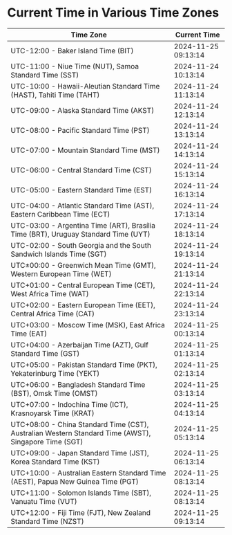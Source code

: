 # Current Time in Various Time Zones

| Time Zone | Current Time |
|-----------|--------------|
| UTC-12:00 - Baker Island Time (BIT) | 2024-11-25 09:13:14 |
| UTC-11:00 - Niue Time (NUT), Samoa Standard Time (SST) | 2024-11-24 10:13:14 |
| UTC-10:00 - Hawaii-Aleutian Standard Time (HAST), Tahiti Time (TAHT) | 2024-11-24 11:13:14 |
| UTC-09:00 - Alaska Standard Time (AKST) | 2024-11-24 12:13:14 |
| UTC-08:00 - Pacific Standard Time (PST) | 2024-11-24 13:13:14 |
| UTC-07:00 - Mountain Standard Time (MST) | 2024-11-24 14:13:14 |
| UTC-06:00 - Central Standard Time (CST) | 2024-11-24 15:13:14 |
| UTC-05:00 - Eastern Standard Time (EST) | 2024-11-24 16:13:14 |
| UTC-04:00 - Atlantic Standard Time (AST), Eastern Caribbean Time (ECT) | 2024-11-24 17:13:14 |
| UTC-03:00 - Argentina Time (ART), Brasília Time (BRT), Uruguay Standard Time (UYT) | 2024-11-24 18:13:14 |
| UTC-02:00 - South Georgia and the South Sandwich Islands Time (SGT) | 2024-11-24 19:13:14 |
| UTC±00:00 - Greenwich Mean Time (GMT), Western European Time (WET) | 2024-11-24 21:13:14 |
| UTC+01:00 - Central European Time (CET), West Africa Time (WAT) | 2024-11-24 22:13:14 |
| UTC+02:00 - Eastern European Time (EET), Central Africa Time (CAT) | 2024-11-24 23:13:14 |
| UTC+03:00 - Moscow Time (MSK), East Africa Time (EAT) | 2024-11-25 00:13:14 |
| UTC+04:00 - Azerbaijan Time (AZT), Gulf Standard Time (GST) | 2024-11-25 01:13:14 |
| UTC+05:00 - Pakistan Standard Time (PKT), Yekaterinburg Time (YEKT) | 2024-11-25 02:13:14 |
| UTC+06:00 - Bangladesh Standard Time (BST), Omsk Time (OMST) | 2024-11-25 03:13:14 |
| UTC+07:00 - Indochina Time (ICT), Krasnoyarsk Time (KRAT) | 2024-11-25 04:13:14 |
| UTC+08:00 - China Standard Time (CST), Australian Western Standard Time (AWST), Singapore Time (SGT) | 2024-11-25 05:13:14 |
| UTC+09:00 - Japan Standard Time (JST), Korea Standard Time (KST) | 2024-11-25 06:13:14 |
| UTC+10:00 - Australian Eastern Standard Time (AEST), Papua New Guinea Time (PGT) | 2024-11-25 08:13:14 |
| UTC+11:00 - Solomon Islands Time (SBT), Vanuatu Time (VUT) | 2024-11-25 08:13:14 |
| UTC+12:00 - Fiji Time (FJT), New Zealand Standard Time (NZST) | 2024-11-25 09:13:14 |
